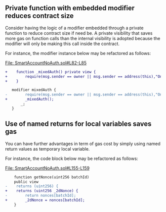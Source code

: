 ## Private function with embedded modifier reduces contract size
Consider having the logic of a modifier embedded through a private function to reduce contract size if need be. A private visibility that saves more gas on function calls than the internal visibility is adopted because the modifier will only be making this call inside the contract.

For instance, the modifier instance below may be refactored as follows:

[File: SmartAccountNoAuth.sol#L82-L85](https://github.com/code-423n4/2023-01-biconomy/blob/main/scw-contracts/contracts/smart-contract-wallet/SmartAccountNoAuth.sol#L82-L85)

```diff
+    function _mixedAuth() private view {
+        require(msg.sender == owner || msg.sender == address(this),"Only owner or self");
+    }

   modifier mixedAuth {
-        require(msg.sender == owner || msg.sender == address(this),"Only owner or self");
+        _mixedAuth();
       _;
   }
```
## Use of named returns for local variables saves gas
You can have further advantages in term of gas cost by simply using named return values as temporary local variable.

For instance, the code block below may be refactored as follows:

[File: SmartAccountNoAuth.sol#L155-L159](https://github.com/code-423n4/2023-01-biconomy/blob/main/scw-contracts/contracts/smart-contract-wallet/SmartAccountNoAuth.sol#L155-L159)

```diff
    function getNonce(uint256 batchId)
    public view
-    returns (uint256) {
+    returns (uint256 _2dNonce) {
-        return nonces[batchId];
+        _2dNonce = nonces[batchId];
    }
```
